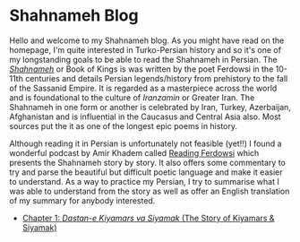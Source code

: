 # Shahnameh Blog

Hello and welcome to my Shahnameh blog. As you might have read on the homepage, I'm quite interested in Turko-Persian history and so it's one of my longstanding goals
to be able to read the Shahnameh in Persian. The [*Shahnameh*](https://en.wikipedia.org/wiki/Shahnameh) or Book of Kings is was written by the poet Ferdowsi in the 
10-11th centuries and details Persian legends/history from prehistory to the fall of the Sassanid Empire. It is regarded as a masterpiece across the world and is foundational to the culture of *Iranzamin* or Greater Iran. The Shahnameh in one form or
another is celebrated by Iran, Turkey, Azerbaijan, Afghanistan and is influential in the Caucasus and Central Asia also. Most sources put the it as one of the longest 
epic poems in history.

Although reading it in Persian is unfortunately not feasible (yet!!) I found a wonderful podcast by Amir Khadem called [Reading Ferdowsi](https://readingferdowsi.com/) which presents
the Shahnameh story by story. It also offers some commentary to try and parse the beautiful but difficult poetic language and make it easier to understand. As a way to 
practice my Persian, I try to summarise what I was able to understand from the story as well as offer an English translation of my summary for anybody interested. 

* [Chapter 1: *Dastan-e Kiyamars va Siyamak* (The Story of Kiyamars & Siyamak)](./shahnameh/yekom.md)
